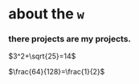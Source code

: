 # about the `w`
### there projects are my projects.
$3^2+\sqrt{25}=14$

$\frac{64}{128}=\frac{1}{2}$
